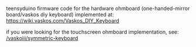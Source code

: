 teensyduino firmware code for the hardware ohmboard (one-handed-mirror board/vaskos diy keyboard) implemented at:
https://wiki.vaskos.com/Vaskos_DIY_Keyboard

if you were looking for the touchscreen ohmboard implementation, see: [/vaskoiii/symmetric-keyboard](/vaskoiii/symmetric-keyboard/)
